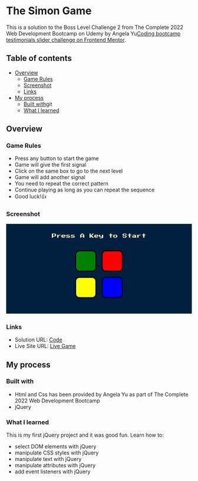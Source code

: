 # The Simon Game

This is a solution to the Boss Level Challenge 2 from The Complete 2022 Web Development Bootcamp on Udemy by Angela Yu[Coding bootcamp testimonials slider challenge on Frontend Mentor](https://www.frontendmentor.io/challenges/coding-bootcamp-testimonials-slider-4FNyLA8JL).

## Table of contents

- [Overview](#overview)
  - [Game Rules](#game-rules)
  - [Screenshot](#screenshot)
  - [Links](#links)
- [My process](#my-process)
  - [Built with](#built-with)git
  - [What I learned](#what-i-learned)

## Overview

### Game Rules

- Press any button to start the game
- Game will give the first signal
- Click on the same box to go to the next level
- Game will add another signal
- You need to repeat the correct pattern
- Continue playing as long as you can repeat the sequence
- Good luck!👍

### Screenshot

![](./Screenshot.png)

### Links

- Solution URL: [Code](https://github.com/waldekglaz/Simon-Game)
- Live Site URL: [Live Game](https://waldekglaz.github.io/Simon-Game/)

## My process

### Built with

- Html and Css has been provided by Angela Yu as part of The Complete 2022 Web Development Bootcamp
- jQuery

### What I learned

This is my first jQuery project and it was good fun. Learn how to:

- select DOM elements with jQuery
- manipulate CSS styles with jQuery
- manipulate text with jQuery
- manipulate attributes with jQuery
- add event listeners with jQuery
